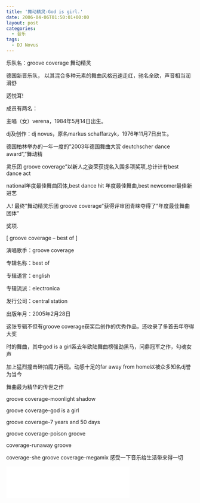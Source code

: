 ```yaml
---
title: '舞动精灵-God is girl.'
date: 2006-04-06T01:50:01+00:00
layout: post
categories:
  - 音乐
tags:
  - DJ Novus
---
```


乐队名：groove coverage 舞动精灵

德国新晋乐队， 以其混合多种元素的舞曲风格迅速走红，驰名全欧，声音相当润滑舒

适悦耳!

成员有两名：

主唱（女）verena，1984年5月14日出生。

dj及创作：dj novus，原名markus schaffarzyk，1976年11月7日出生。

德国柏林举办的一年一度的”2003年德国舞曲大赏 deutchscher dance award”,”舞动精

灵乐团 groove coverage”以新人之姿荣获提名入围多项奖项,总计计有best dance act

national年度最佳舞曲团体,best dance hit 年度最佳舞曲,best newcomer最佳新进艺

人! 最终”舞动精灵乐团 groove coverage”获得评审团青睐夺得了”年度最佳舞曲团体”

奖项.

[ groove coverage – best of ]

演唱歌手：groove coverage

专辑名称：best of

专辑语言：english

专辑流派：electronica

发行公司：central station

出版年月：2005年2月28日

这张专辑不但有groove coverage获奖后创作的优秀作品，还收录了多首去年夺得大奖

时的舞曲，其中god is a girl系去年欧陆舞曲榜强劲黑马，问鼎冠军之作，勾魂女声

加上猛烈撞击碎拍魔力再现。动感十足的far away from home以被众多知名dj誉为当今

舞曲最为精华的传世之作

groove coverage-moonlight shadow

groove coverage-god is a girl

groove coverage-7 years and 50 days

groove coverage-poison groove

coverage-runaway groove

coverage-she groove coverage-megamix 感受一下音乐给生活带来得一切

<iframe frameborder="no" border="0" marginwidth="0" marginheight="0" width=330 height=86 src="//music.163.com/outchain/player?type=2&id=18098592&auto=1&height=66"></iframe>